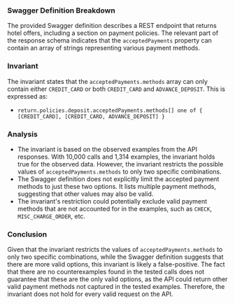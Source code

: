 ### Swagger Definition Breakdown
The provided Swagger definition describes a REST endpoint that returns hotel offers, including a section on payment policies. The relevant part of the response schema indicates that the `acceptedPayments` property can contain an array of strings representing various payment methods.

### Invariant
The invariant states that the `acceptedPayments.methods` array can only contain either `CREDIT_CARD` or both `CREDIT_CARD` and `ADVANCE_DEPOSIT`. This is expressed as:
- `return.policies.deposit.acceptedPayments.methods[] one of { [CREDIT_CARD], [CREDIT_CARD, ADVANCE_DEPOSIT] }`

### Analysis
- The invariant is based on the observed examples from the API responses. With 10,000 calls and 1,314 examples, the invariant holds true for the observed data. However, the invariant restricts the possible values of `acceptedPayments.methods` to only two specific combinations.
- The Swagger definition does not explicitly limit the accepted payment methods to just these two options. It lists multiple payment methods, suggesting that other values may also be valid.
- The invariant's restriction could potentially exclude valid payment methods that are not accounted for in the examples, such as `CHECK`, `MISC_CHARGE_ORDER`, etc.

### Conclusion
Given that the invariant restricts the values of `acceptedPayments.methods` to only two specific combinations, while the Swagger definition suggests that there are more valid options, this invariant is likely a false-positive. The fact that there are no counterexamples found in the tested calls does not guarantee that these are the only valid options, as the API could return other valid payment methods not captured in the tested examples. Therefore, the invariant does not hold for every valid request on the API.
